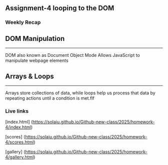 ## Assignment-4 looping to the DOM

### Weekly Recap 

## DOM Manipulation
***
DOM also known as Document Object Mode Allows JavaScript to manipulate webpage elements

## Arrays & Loops
***
Arrays store collections of data, while loops help us process that data by repeating actions until a condition is met.flf


### Live links
[index.html] (https://solaiu.github.io/Github-new-class/2025/homework-4/index.html)

[scores] (https://solaiu.github.io/Github-new-class/2025/homework-4/scores.html)

[gallery] (https://solaiu.github.io/Github-new-class/2025/homework-4/gallery.html)